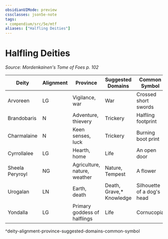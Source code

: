 ```yaml
---
obsidianUIMode: preview
cssclasses: json5e-note
tags:
- compendium/src/5e/mtf
aliases: ["Halfling Deities"]
---
```

# Halfling Deities
*Source: Mordenkainen's Tome of Foes p. 102* 

| Deity | Alignment | Province | Suggested Domains | Common Symbol |
|-------|-----------|----------|-------------------|---------------|
| Arvoreen | LG | Vigilance, war | War | Crossed short swords |
| Brandobaris | N | Adventure, thievery | Trickery | Halfling footprint |
| Charmalaine | N | Keen senses, luck | Trickery | Burning boot print |
| Cyrrollalee | LG | Hearth, home | Life | An open door |
| Sheela Peryroyl | NG | Agriculture, nature, weather | Nature, Tempest | A flower |
| Urogalan | LN | Earth, death | Death, Grave,* Knowledge | Silhouette of a dog's head |
| Yondalla | LG | Primary goddess of halflings | Life | Cornucopia |
^deity-alignment-province-suggested-domains-common-symbol